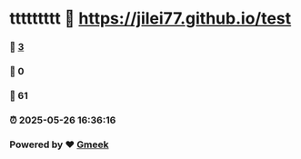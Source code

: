# ttttttttt :link: https://jilei77.github.io/test 
### :page_facing_up: [3](https://jilei77.github.io/test/tag.html) 
### :speech_balloon: 0 
### :hibiscus: 61 
### :alarm_clock: 2025-05-26 16:36:16 
### Powered by :heart: [Gmeek](https://github.com/Meekdai/Gmeek)
